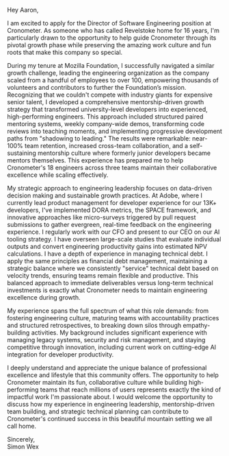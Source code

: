Hey Aaron,

I am excited to apply for the Director of Software Engineering position at Cronometer. As someone who has called Revelstoke home for 16 years, I'm particularly drawn to the opportunity to help guide Cronometer through its pivotal growth phase while preserving the amazing work culture and fun roots that make this company so special.

During my tenure at Mozilla Foundation, I successfully navigated a similar growth challenge, leading the engineering organization as the company scaled from a handful of employees to over 100, empowering thousands of volunteers and contributors to further the Foundation’s mission. Recognizing that we couldn't compete with industry giants for expensive senior talent, I developed a comprehensive mentorship-driven growth strategy that transformed university-level developers into experienced, high-performing engineers. This approach included structured paired mentoring systems, weekly company-wide demos, transforming code reviews into teaching moments, and implementing progressive development paths from "shadowing to leading." The results were remarkable: near-100% team retention, increased cross-team collaboration, and a self-sustaining mentorship culture where formerly junior developers became mentors themselves. This experience has prepared me to help Cronometer's 18 engineers across three teams maintain their collaborative excellence while scaling effectively.

My strategic approach to engineering leadership focuses on data-driven decision making and sustainable growth practices. At Adobe, where I currently lead product management for developer experience for our 13K+ developers, I've implemented DORA metrics, the SPACE framework, and innovative approaches like micro-surveys triggered by pull request submissions to gather evergreen, real-time feedback on the engineering experience. I regularly work with our CFO and present to our CEO on our AI tooling strategy. I have overseen large-scale studies that evaluate individual outputs and convert engineering productivity gains into estimated NPV calculations. I have a depth of experience in managing technical debt. I apply the same principles as financial debt management, maintaining a strategic balance where we consistently "service" technical debt based on velocity trends, ensuring teams remain flexible and productive. This balanced approach to immediate deliverables versus long-term technical investments is exactly what Cronometer needs to maintain engineering excellence during growth.

My experience spans the full spectrum of what this role demands: from fostering engineering culture, maturing teams with accountability practices and structured retrospectives, to breaking down silos through empathy-building activities. My background includes significant experience with managing legacy systems, security and risk management, and staying competitive through innovation, including current work on cutting-edge AI integration for developer productivity.

I deeply understand and appreciate the unique balance of professional excellence and lifestyle that this community offers. The opportunity to help Cronometer maintain its fun, collaborative culture while building high-performing teams that reach millions of users represents exactly the kind of impactful work I'm passionate about. I would welcome the opportunity to discuss how my experience in engineering leadership, mentorship-driven team building, and strategic technical planning can contribute to Cronometer's continued success in this beautiful mountain setting we all call home.

Sincerely,  
Simon Wex 
